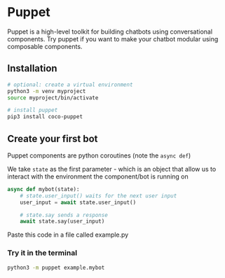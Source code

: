 # Puppet
Puppet is a high-level toolkit for building chatbots using conversational components.
Try puppet if you want to make your chatbot modular using composable components.

## Installation
```bash
# optional: create a virtual environment
python3 -m venv myproject
source myproject/bin/activate

# install puppet
pip3 install coco-puppet
```

## Create your first bot
Puppet components are python coroutines (note the ```async def```)

We take ```state``` as the first parameter - which is an object that allow us to interact with the environment the component/bot is running on
```python
async def mybot(state):
    # state.user_input() waits for the next user input
    user_input = await state.user_input()

    # state.say sends a response
    await state.say(user_input)
```

Paste this code in a file called example.py

### Try it in the terminal
```bash
python3 -m puppet example.mybot
```